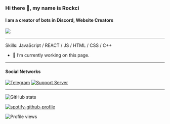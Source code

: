 ### Hi there 👋, my name is Rockci
#### I am a creator of bots in Discord, Website Creators
![](https://cdn.discordapp.com/attachments/788810278196084746/859357068929531914/tenor.gif)


---
Skills: JavaScript / REACT / JS / HTML / CSS / С++

- 🔭 I’m currently working on this page. 
---
#### Social Networks
[<img alt="Telegram" src="https://img.shields.io/badge/Telegram-2CA5E0?style=for-the-badge&logo=telegram&logoColor=white" />](https://t.me/VIP_Server_Official)
[![Support Server](https://img.shields.io/discord/591914197219016707.svg?label=Discord&logo=Discord&colorB=7289da&style=for-the-badge)](https://discord.gg/4A3x84QUJf)

---
![GitHub stats](https://github-readme-stats.vercel.app/api?username=Rockcii&show_icons=true)  

[![spotify-github-profile](https://spotify-github-profile.vercel.app/api/view?uid=p67wf0kpm7qqplo3qcm8fm555&cover_image=true&theme=default)](https://spotify-github-profile.vercel.app/api/view?uid=p67wf0kpm7qqplo3qcm8fm555&redirect=true)

![Profile views](https://gpvc.arturio.dev/Rockcii)  


